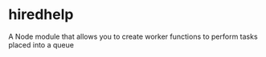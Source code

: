 # hiredhelp
A Node module that allows you to create worker functions to perform tasks placed into a queue
